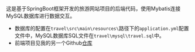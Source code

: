 这是基于SpringBoot框架开发的旅游网站项目的后端代码，使用Mybatis连接MySQL数据库进行数据交互。
* 数据库的配置在`travel\src\main\resources\`路径下的`application.yml`配置文件中，MySQL数据库SQL文件在`travel\mysql\travel.sql`中。
* 前端项目见我的另一个Github[仓库](https://github.com/wonanut/travel-vue.git)